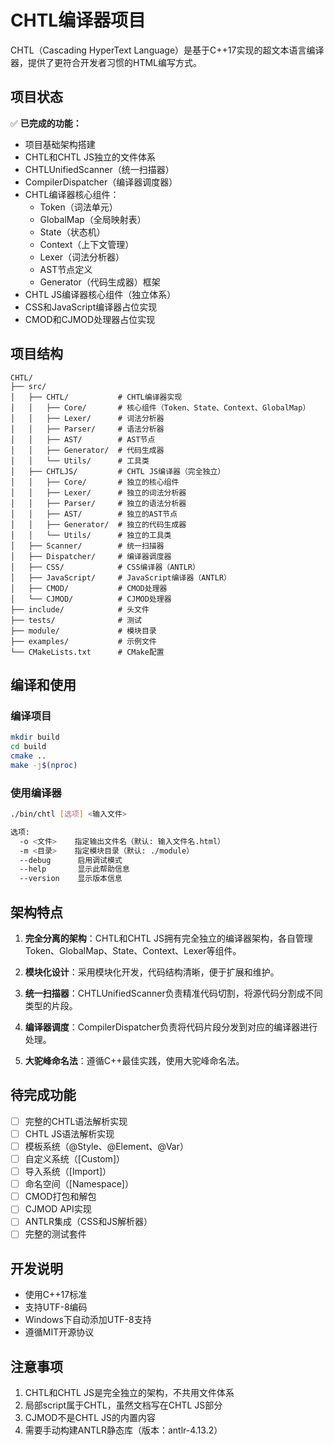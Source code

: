 # CHTL编译器项目

CHTL（Cascading HyperText Language）是基于C++17实现的超文本语言编译器，提供了更符合开发者习惯的HTML编写方式。

## 项目状态

✅ **已完成的功能：**
- 项目基础架构搭建
- CHTL和CHTL JS独立的文件体系
- CHTLUnifiedScanner（统一扫描器）
- CompilerDispatcher（编译器调度器）
- CHTL编译器核心组件：
  - Token（词法单元）
  - GlobalMap（全局映射表）
  - State（状态机）
  - Context（上下文管理）
  - Lexer（词法分析器）
  - AST节点定义
  - Generator（代码生成器）框架
- CHTL JS编译器核心组件（独立体系）
- CSS和JavaScript编译器占位实现
- CMOD和CJMOD处理器占位实现

## 项目结构

```
CHTL/
├── src/
│   ├── CHTL/           # CHTL编译器实现
│   │   ├── Core/       # 核心组件（Token、State、Context、GlobalMap）
│   │   ├── Lexer/      # 词法分析器
│   │   ├── Parser/     # 语法分析器
│   │   ├── AST/        # AST节点
│   │   ├── Generator/  # 代码生成器
│   │   └── Utils/      # 工具类
│   ├── CHTLJS/         # CHTL JS编译器（完全独立）
│   │   ├── Core/       # 独立的核心组件
│   │   ├── Lexer/      # 独立的词法分析器
│   │   ├── Parser/     # 独立的语法分析器
│   │   ├── AST/        # 独立的AST节点
│   │   ├── Generator/  # 独立的代码生成器
│   │   └── Utils/      # 独立的工具类
│   ├── Scanner/        # 统一扫描器
│   ├── Dispatcher/     # 编译器调度器
│   ├── CSS/            # CSS编译器（ANTLR）
│   ├── JavaScript/     # JavaScript编译器（ANTLR）
│   ├── CMOD/           # CMOD处理器
│   └── CJMOD/          # CJMOD处理器
├── include/            # 头文件
├── tests/              # 测试
├── module/             # 模块目录
├── examples/           # 示例文件
└── CMakeLists.txt      # CMake配置
```

## 编译和使用

### 编译项目
```bash
mkdir build
cd build
cmake ..
make -j$(nproc)
```

### 使用编译器
```bash
./bin/chtl [选项] <输入文件>

选项:
  -o <文件>    指定输出文件名（默认: 输入文件名.html）
  -m <目录>    指定模块目录（默认: ./module）
  --debug      启用调试模式
  --help       显示此帮助信息
  --version    显示版本信息
```

## 架构特点

1. **完全分离的架构**：CHTL和CHTL JS拥有完全独立的编译器架构，各自管理Token、GlobalMap、State、Context、Lexer等组件。

2. **模块化设计**：采用模块化开发，代码结构清晰，便于扩展和维护。

3. **统一扫描器**：CHTLUnifiedScanner负责精准代码切割，将源代码分割成不同类型的片段。

4. **编译器调度**：CompilerDispatcher负责将代码片段分发到对应的编译器进行处理。

5. **大驼峰命名法**：遵循C++最佳实践，使用大驼峰命名法。

## 待完成功能

- [ ] 完整的CHTL语法解析实现
- [ ] CHTL JS语法解析实现
- [ ] 模板系统（@Style、@Element、@Var）
- [ ] 自定义系统（[Custom]）
- [ ] 导入系统（[Import]）
- [ ] 命名空间（[Namespace]）
- [ ] CMOD打包和解包
- [ ] CJMOD API实现
- [ ] ANTLR集成（CSS和JS解析器）
- [ ] 完整的测试套件

## 开发说明

- 使用C++17标准
- 支持UTF-8编码
- Windows下自动添加UTF-8支持
- 遵循MIT开源协议

## 注意事项

1. CHTL和CHTL JS是完全独立的架构，不共用文件体系
2. 局部script属于CHTL，虽然文档写在CHTL JS部分
3. CJMOD不是CHTL JS的内置内容
4. 需要手动构建ANTLR静态库（版本：antlr-4.13.2）